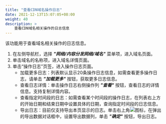 ```yaml
---
title: "查看CDN域名操作日志"
date: 2021-12-13T15:07:05+08:00
weight: 40
description: >
    查看CDN域名相关操作的日志信息
---
```


该功能用于查看域名相关操作的日志信息。

1. 在左侧导航栏，选择 **_"网络/内容分发网络/域名"_** 菜单项，进入域名页面。
2. 单击域名的名称项，进入域名详情页面。
2. 单击“操作日志”页签，进入操作日志页面。
    - 加载更多日志：列表默认显示20条操作日志信息，如需查看更多操作日志，请单击 **_"加载更多"_** 按钮，获取更多日志信息。
    - 查看日志详情：单击操作日志右侧操作列 **_"查看"_** 按钮，查看日志的详情信息。支持复制详情内容。
    - 查看指定时间段的日志：如需查看某个时间段的操作日志，在列表右上方的开始日期和结束日期中设置具体的日期，查询指定时间段的日志信息。
    - 导出日志：目前仅支持导出本页显示的日志。单击右上角![](../../../../images/download.png)图标，在弹出的导出数据对话框中，设置导出数据列，单击 **_"确定"_** 按钮，导出日志。